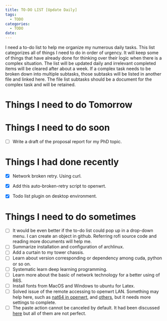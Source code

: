 ```yaml
---
title: TO-DO LIST [Update Daily]
tags:
  - TODO
categories:
  - TODO
date: 
---
```


I need a to-do list to help me organize my numerous daily tasks. This list categorizes all of things  I need to do in order of urgency. It will keep some of things that have already done for thinking over their logic when there is a complex situation. The list will be updated daily and irrelevant completed items will be cleared after about a week. If a complex task needs to be broken down into multiple subtasks, those subtasks will be listed in another file and linked here. The file list subtasks should be a document for the complex task and will be retained.

# Things I need to do **Tomorrow**


# Things I need to do soon 
- [ ] Write a draft of the proposal report for my PhD topic.


# Things I had done recently 
- [x] Network broken retry. Using curl.
- [x] Add this auto-broken-retry script to openwrt.
- [x] Todo list plugin on desktop environment. 


# Things I need to do sometimes
- [ ] It would be even better if the to-do list could pop up in a drop-down menu. I can create an object in github. Referring rofi source code and reading more documents will help me.
- [ ] Summarize installation and configuration of archlinux.
- [ ] Add a curtain to my tower chassis.
- [ ] Learn about version corresponding or dependency among cuda, python or so on.
- [ ] Systematic learn deep learning programming.
- [ ] Learn more about the basic of network technology for a better using of R6S.
- [ ] Install fonts from MacOS and Windows to ubuntu for Latex.
- [ ] Solved issue of the remote accessing to openwrt LAN. Something may help here, such as [nat64 in openwrt](https://openwrt.org/docs/guide-user/network/ipv6/nat64), and [others](https://blog.csdn.net/qq_29688717/article/details/129506914), but it needs more settings to complete.
- [ ] The paste action cannot be canceled by default. It had been discussed  [here](https://github.com/erebe/greenclip/issues/27) but all of them are not perfect.
